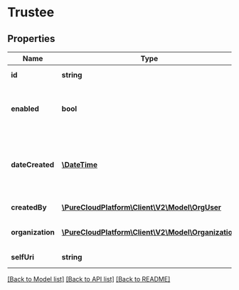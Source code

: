# Trustee

## Properties
Name | Type | Description | Notes
------------ | ------------- | ------------- | -------------
**id** | **string** | Organization Id for this trust. | [optional] 
**enabled** | **bool** | If disabled no trustee user will have access, even if they were previously added. | 
**dateCreated** | [**\DateTime**](\DateTime.md) | Date Trust was created. Date time is represented as an ISO-8601 string. For example: yyyy-MM-ddTHH:mm:ss.SSSZ | [optional] 
**createdBy** | [**\PureCloudPlatform\Client\V2\Model\OrgUser**](OrgUser.md) | User that created trust. | [optional] 
**organization** | [**\PureCloudPlatform\Client\V2\Model\Organization**](Organization.md) | Organization associated with this trust. | [optional] 
**selfUri** | **string** | The URI for this object | [optional] 

[[Back to Model list]](../README.md#documentation-for-models) [[Back to API list]](../README.md#documentation-for-api-endpoints) [[Back to README]](../README.md)


